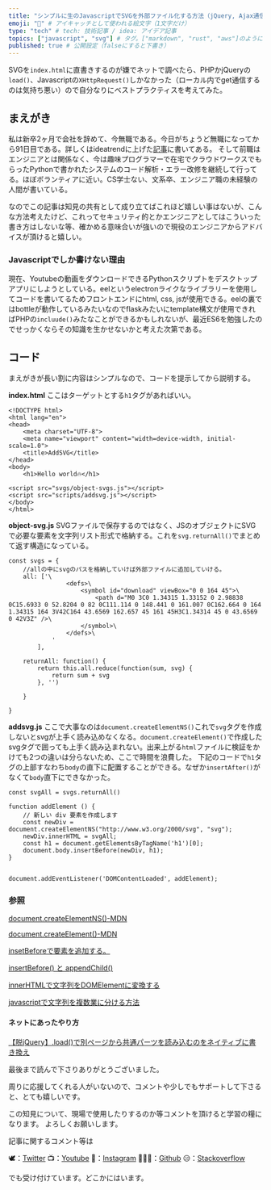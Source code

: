 ```yaml
---
title: "シンプルに生のJavascriptでSVGを外部ファイル化する方法（jQuery, Ajax通信を使用しない）" # 記事のタイトル
emoji: "🧠" # アイキャッチとして使われる絵文字（1文字だけ）
type: "tech" # tech: 技術記事 / idea: アイデア記事
topics: ["javascript", "svg"] # タグ。["markdown", "rust", "aws"]のように指定する
published: true # 公開設定（falseにすると下書き）
---
```

SVGを`index.html`に直書きするのが嫌でネットで調べたら、PHPかjQueryの`load()`、Javascriptの`XHttpRequest()`しかなかった（ローカル内でget通信するのは気持ち悪い）ので自分なりにベストプラクティスを考えてみた。

## まえがき
私は新卒2ヶ月で会社を辞めて、今無職である。今日がちょうど無職になってから91日目である。詳しくはideatrendに上げた[記事][1]に書いてある。
そして前職はエンジニアとは関係なく、今は趣味プログラマーで在宅でクラウドワークスでもらったPythonで書かれたシステムのコード解析・エラー改修を継続して行ってる。ほぼボランティアに近い。CS学士ない、文系卒、エンジニア職の未経験の人間が書いている。

なのでこの記事は知見の共有として成り立てばこれほど嬉しい事はないが、こんな方法考えたけど、これってセキュリティ的とかエンジニアとしてはこういった書き方はしないな等、確かめる意味合いが強いので現役のエンジニアからアドバイスが頂けると嬉しい。

### Javascriptでしか書けない理由
現在、Youtubeの動画をダウンロードできるPythonスクリプトをデスクトップアプリにしようとしている。eelというelectronライクなライブラリーを使用してコードを書いてるためフロントエンドにhtml, css, jsが使用できる。eelの裏ではbottleが動作しているみたいなのでflaskみたいにtemplate構文が使用できればPHPの`incluude()`みたなことができるかもしれないが、最近ES6を勉強したのでせっかくならその知識を生かせないかと考えた次第である。

## コード
まえがきが長い割に内容はシンプルなので、コードを提示してから説明する。

**index.html**
ここはターゲットとする`h1`タグがあればいい。

	<!DOCTYPE html>
	<html lang="en">
	<head>
		<meta charset="UTF-8">
		<meta name="viewport" content="width=device-width, initial-scale=1.0">
		<title>AddSVG</title>
	</head>
	<body>
		<h1>Hello world🔥</h1>

	<script src="svgs/object-svgs.js"></script>
	<script src="scripts/addsvg.js"></script>
	</body>
	</html>

**object-svg.js**
SVGファイルで保存するのではなく、JSのオブジェクトにSVGで必要な要素を文字列リスト形式で格納する。これを`svg.returnAll()`でまとめて返す構造になっている。

	const svgs = {
		//allの中にsvgのパスを格納していけば外部ファイルに追加していける。
		all: ['\
					<defs>\
						<symbol id="download" viewBox="0 0 164 45">\
							<path d="M0 3C0 1.34315 1.33152 0 2.98838 0C15.6933 0 52.8204 0 82 0C111.114 0 148.441 0 161.007 0C162.664 0 164 1.34315 164 3V42C164 43.6569 162.657 45 161 45H3C1.34314 45 0 43.6569 0 42V3Z" />\
						</symbol>\
					</defs>\
				'
			],
		
		returnAll: function() {
			return this.all.reduce(function(sum, svg) {
				return sum + svg
			}, '')
			
		} 
		
	}

**addsvg.js**
ここで大事なのは`document.createElementNS()`これで`svg`タグを作成しないとsvgが上手く読み込めなくなる。`document.createElement()`で作成したsvgタグで囲っても上手く読み込まれない。出来上がる`html`ファイルに検証をかけても2つの違いは分らないため、ここで時間を浪費した。
下記のコードで`h1`タグの上部すなわち`body`の直下に配置することができる。なぜか`insertAfter()`がなくて`body`直下にできなかった。


	const svgAll = svgs.returnAll()

	function addElement () { 
		// 新しい div 要素を作成します 
		const newDiv = document.createElementNS("http://www.w3.org/2000/svg", "svg"); 
		newDiv.innerHTML = svgAll; 
		const h1 = document.getElementsByTagName('h1')[0];
		document.body.insertBefore(newDiv, h1);
	}

		
	document.addEventListener('DOMContentLoaded', addElement);


### 参照
[1]:https://zenn.dev/unemployed/articles/d43097ebbc49629f6ee9

[document.createElementNS()-MDN](https://developer.mozilla.org/ja/docs/Web/API/Document/createElementNS)

[document.createElement()-MDN](https://developer.mozilla.org/ja/docs/Web/API/Document/createElement)

[insetBeforeで要素を追加する。](https://web-tsuku.life/insertbefore-add-element/)

[insertBefore() と appendChild() ](https://webcache.googleusercontent.com/search?q=cache:ot_nH2XDM2EJ:https://www.task-notes.com/entry/20161020/1476974565+&cd=5&hl=ja&ct=clnk&gl=jp)

[innerHTMLで文字列をDOMElementに変換する](https://omachizura.com/2015/08/javascript-dom-string.html)

[javascriptで文字列を複数業に分ける方法](https://prokatsu.com/javascript_linebreak/)

#### ネットにあったやり方
[【脱jQuery】.load()で別ページから共通パーツを読み込むのをネイティブに書き換え](https://www.weblab.co.jp/staff/creator/8059.html)

最後まで読んで下さりありがとうございました。

周りに応援してくれる人がいないので、コメントや少しでもサポートして下さると、とても嬉しいです。

この知見について、現場で使用したりするのか等コメントを頂けると学習の糧になります。
よろしくお願いします。

記事に関するコメント等は

🕊：[Twitter](https://twitter.com/Unemployed_jp)
📺：[Youtube](https://www.youtube.com/channel/UCT3wLdiZS3Gos87f9fu4EOQ/featured?view_as=subscriber)
📸：[Instagram](https://www.instagram.com/unemployed_jp/)
👨🏻‍💻：[Github](https://github.com/wimpykid719?tab=repositories)
😥：[Stackoverflow](https://ja.stackoverflow.com/users/edit/22565)

でも受け付けています。どこかにはいます。
